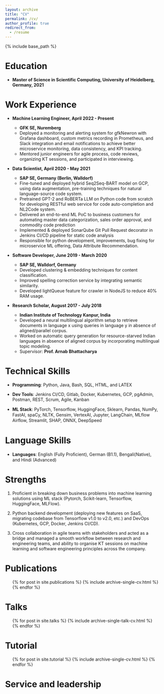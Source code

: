 ```yaml
---
layout: archive
title: "CV"
permalink: /cv/
author_profile: true
redirect_from:
  - /resume
---
```


{% include base_path %}

Education
======
* **Master of Science in Scientific Computing, University of Heidelberg, Germany, 2021**


Work Experience
======
* **Machine Learning Engineer, April 2022 - Present**
  * **GFK SE, Nuremberg**
  * Deployed a monitoring and alerting system for gfkNewron with Grafana dashboard, custom metrics recording in Prometheus,
  and Slack integration and email notifications to achieve better microservice monitoring, data consistency, and KPI tracking.
  * Mentored junior engineers for agile process, code reviews, organizing KT sessions, and participated in interviewing.
  

* **Data Scientist, April 2020 - May 2021**
  * **SAP SE, Germany (Berlin, Walldorf)**
  * Fine-tuned and deployed hybrid Seq2Seq-BART model on GCP, using data augmentation, pre-training techniques for
  natural language-source code system.
  * Pretrained GPT-2 and RoBERTa LLM on Python code from scratch for developing RESTful web service for code
  auto-completion and NL2Code system.
  * Delivered an end-to-end ML PoC to business customers for automating master data categorization, sales order approval,
  and commodity code prediction
  * Implemented & deployed SonarQube Git Pull Request decorator in Jenkins CI/CD pipeline for static code analysis
  * Responsible for python development, improvements, bug fixing for microservice ML offering, Data Attribute Recommendation.


* **Software Developer, June 2019 - March 2020**
  * **SAP SE, Walldorf, Germany**
  * Developed clustering & embedding techniques for content classification. 
  * Improved spelling correction service by integrating semantic similarity. 
  * Developed lightQueue feature for crawler in NodeJS to reduce 40% RAM usage.


* **Research Scholar, August 2017 - July 2018**
  * **Indian Institute of Technology Kanpur, India**
  * Developed a neural multilingual algorithm setup to retrieve documents in language x using queries in language y in 
  absence of aligned/parallel corpus.
  * Worked on automatic query generation for resource-starved Indian languages in absence of aligned corpus by
  incorporating multilingual topic modeling.
  * Supervisor: **Prof. Arnab Bhattacharya**


Technical Skills
=====

* **Programming**: Python, Java, Bash, SQL, HTML, and LATEX

* **Dev Tools**: Jenkins CI/CD, Gitlab, Docker, Kubernetes, GCP, pgAdmin, Postman, REST, Scrum, Agile,
Kanban

* **ML Stack**: PyTorch, Tensorﬂow, HuggingFace, Sklearn, Pandas, NumPy, FastAI, spaCy, NLTK, Gensim, VertexAI, Jupyter,
LangChain, MLflow Airﬂow, Streamlit, SHAP, ONNX, DeepSpeed


Language Skills
=====

* **Languages**: English (Fully Proﬁcient), German (B1.1), Bengali(Native), and Hindi (Advanced)


Strengths
=====

1. Proficient in breaking down business problems into machine learning solutions using ML stack (Pytorch, Scikit-learn, 
Tensorflow, HuggingFace, MLFlow).

2. Python backend development (deploying new features on SaaS, migrating codebase from Tensorflow v1.0 to v2.0, etc.)
and DevOps (Kubernetes, GCP, Docker, Jenkins CI/CD).
3. Cross collaboration in agile teams with stakeholders and acted as a bridge and managed a smooth workflow between
research and engineering teams, and ability to organise KT sessions on machine learning and software engineering
principles across the company.

Publications
======
  <ul>{% for post in site.publications %}
    {% include archive-single-cv.html %}
  {% endfor %}</ul>
  
Talks
======
  <ul>{% for post in site.talks %}
    {% include archive-single-talk-cv.html %}
  {% endfor %}</ul>
  
Tutorial
======
  <ul>{% for post in site.tutorial %}
    {% include archive-single-cv.html %}
  {% endfor %}</ul>
  
Service and leadership
======

